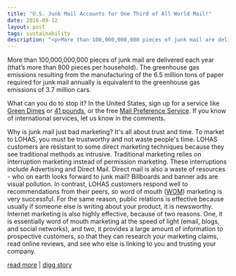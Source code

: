 ```yaml
---
title: "U.S. Junk Mail Accounts for One Third of All World Mail!"
date: 2016-09-12
layout: post
tags: sustainability
description: "<p>More than 100,000,000,000 pieces of junk mail are delivered each year (that’s more than 800 pieces per household). The greenhouse gas emissions resulting from the manufacturing of the 6.5 million tons of paper required for junk mail annually is equivalent to the greenhouse gas emissions of 3.7 million cars.</p>"
---
```

<p>More than 100,000,000,000 pieces of junk mail are delivered each year (that’s more than 800 pieces per household). The greenhouse gas emissions resulting from the manufacturing of the 6.5 million tons of paper required for junk mail annually is equivalent to the greenhouse gas emissions of 3.7 million cars.</p>

<p>What can you do to stop it? In the United States, sign up for a service like <a href="http://www.greendimes.com">Green Dimes</a> or <a href="http://www.41pounds.org/">41 pounds</a>, or the free <a href="http://www.mpsonline.org.uk/mpsr/">Mail Preference Service</a>. If you know of international services, let us know in the comments.</p>

<p>Why is junk mail just bad marketing? It's all about trust and time. To market to LOHAS, you must be trustworthy and not waste people's time. LOHAS customers are resistant to some direct marketing techniques because they see traditional methods as intrusive. Traditional marketing relies on interruption marketing instead of permission marketing. These interruptions include Advertising and Direct Mail. Direct mail is also a waste of resources - who on earth looks forward to junk mail? Billboards and banner ads are visual pollution. In contrast, LOHAS customers respond well to recommendations from their peers, so word of mouth (<a href="http://www.womma.org">WOM</a>) marketing is very successful. For the same reason, public relations is effective because usually if someone else is writing about your product, it is newsworthy. Internet marketing is also highly effective, because of two reasons. One, it is essentially word of mouth marketing at the speed of light (email, blogs, and social networks), and two, it provides a large amount of information to prospective customers, so that they can research your marketing claims, read online reviews, and see who else is linking to you and trusting your company.</p>

<p><a href="http://www.celsias.com/2008/03/21/sign-the-petition-to-stop-junk-mail/">read more</a> | <a href="http://www.digg.com/environment/U_S_Junk_Mail_Accounts_for_One_Third_of_All_World_Mail">digg story</a></p>
